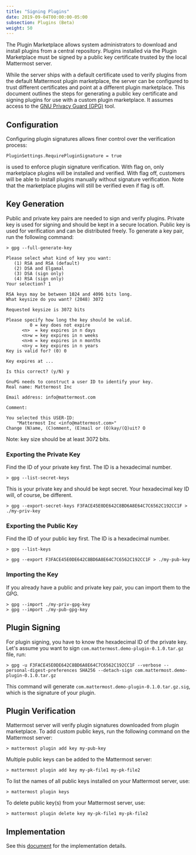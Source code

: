 ```yaml
---
title: "Signing Plugins"
date: 2019-09-04T00:00:00-05:00
subsection: Plugins (Beta)
weight: 50
---
```


The Plugin Marketplace allows system administrators to download and install plugins from a central repository. Plugins installed via the Plugin Marketplace must be signed by a public key certificate trusted by the local Mattermost server.

While the server ships with a default certificate used to verify plugins from the default Mattermost plugin marketplace, the server can be configured to trust different certificates and point at a different plugin marketplace. This document outlines the steps for generating a public key certificate and signing plugins for use with a custom plugin marketplace. It assumes access to the [GNU Privacy Guard (GPG)](https://gnupg.org) tool.

## Configuration
Configuring plugin signatures allows finer control over the verification process:
```console
PluginSettings.RequirePluginSignature = true
```
is used to enforce plugin signature verification. With flag on, only marketplace plugins will be installed and verified. With flag off, customers will be able to install plugins manually without signature verification. Note that the marketplace plugins will still be verified even if flag is off.

## Key Generation
Public and private key pairs are needed to sign and verify plugins. Private key is used for signing and should be kept in a secure location. Public key is used for verification and can be distributed freely. To generate a key pair, run the following command:

```console
> gpg --full-generate-key

Please select what kind of key you want:
   (1) RSA and RSA (default)
   (2) DSA and Elgamal
   (3) DSA (sign only)
   (4) RSA (sign only)
Your selection? 1

RSA keys may be between 1024 and 4096 bits long.
What keysize do you want? (2048) 3072

Requested keysize is 3072 bits

Please specify how long the key should be valid.
         0 = key does not expire
      <n>  = key expires in n days
      <n>w = key expires in n weeks
      <n>m = key expires in n months
      <n>y = key expires in n years
Key is valid for? (0) 0

Key expires at ...

Is this correct? (y/N) y

GnuPG needs to construct a user ID to identify your key.
Real name: Mattermost Inc

Email address: info@mattermost.com

Comment:

You selected this USER-ID:
    "Mattermost Inc <info@mattermost.com>"
Change (N)ame, (C)omment, (E)mail or (O)kay/(Q)uit? O

```
Note: key size should be at least 3072 bits.

### Exporting the Private Key
Find the ID of your private key first. The ID is a hexadecimal number.
```console
> gpg --list-secret-keys
```
This is your private key and should be kept secret. Your hexadecimal key ID will, of course, be different.
```console
> gpg --export-secret-keys F3FACE45E0DE642C8BD6A8E64C7C6562C192CC1F > ./my-priv-key
```

### Exporting the Public Key
Find the ID of your public key first. The ID is a hexadecimal number.
```console
> gpg --list-keys
```
```console
> gpg --export F3FACE45E0DE642C8BD6A8E64C7C6562C192CC1F > ./my-pub-key
```

### Importing the Key
If you already have a public and private key pair, you can import them to the GPG.
```console
> gpg --import ./my-priv-gpg-key
> gpg --import ./my-pub-gpg-key
```

## Plugin Signing
For plugin signing, you have to know the hexadecimal ID of the private key. Let's assume you want to sign `com.mattermost.demo-plugin-0.1.0.tar.gz` file, run:
```console
> gpg -u F3FACE45E0DE642C8BD6A8E64C7C6562C192CC1F --verbose --personal-digest-preferences SHA256 --detach-sign com.mattermost.demo-plugin-0.1.0.tar.gz
```
This command will generate `com.mattermost.demo-plugin-0.1.0.tar.gz.sig`, which is the signature of your plugin.

## Plugin Verification
Mattermost server will verify plugin signatures downloaded from plugin marketplace. To add custom public keys, run the following command on the Mattermost server:
```console
> mattermost plugin add key my-pub-key
```
Multiple public keys can be added to the Mattermost server:
```console
> mattermost plugin add key my-pk-file1 my-pk-file2
```
To list the names of all public keys installed on your Mattermost server, use:
```console
> mattermost plugin keys
```
To delete public key(s) from your Mattermost server, use:
```console
> mattermost plugin delete key my-pk-file1 my-pk-file2
```

## Implementation
See this [document](https://docs.google.com/document/d/1qABE7VEx4k_ZAeh6Ydn4pGbu6BQfZt65x68i2s65MOQ/) for the implementation details.
